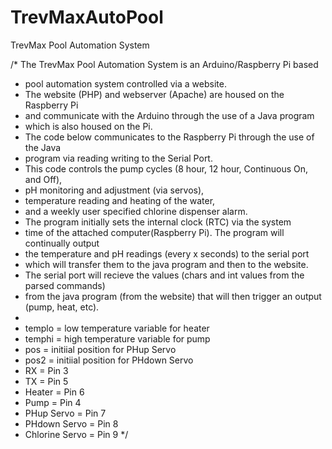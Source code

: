 # TrevMaxAutoPool
TrevMax Pool Automation System

/* The TrevMax Pool Automation System is an Arduino/Raspberry Pi based 
 * pool automation system controlled via a website.
 * The website (PHP) and webserver (Apache) are housed on the Raspberry Pi 
 * and communicate with the Arduino through the use of a Java program 
 * which is also housed on the Pi.
 * The code below communicates to the Raspberry Pi through the use of the Java 
 * program via reading writing to the Serial Port.
 * This code controls the pump cycles (8 hour, 12 hour, Continuous On, and Off),
 * pH monitoring and adjustment (via servos),
 * temperature reading and heating of the water,
 * and a weekly user specified chlorine dispenser alarm.
 * The program initially sets the internal clock (RTC) via the system
 * time of the attached computer(Raspberry Pi). The program will continually output
 * the temperature and pH readings (every x seconds) to the serial port
 * which will transfer them to the java program and then to the website. 
 * The serial port will recieve the values (chars and int values from the parsed commands) 
 * from the java program (from the website) that will then trigger an output (pump, heat, etc).
 *  
 * templo = low temperature variable for heater
 * temphi = high temperature variable for pump
 * pos = initiial position for PHup Servo
 * pos2 = initiial position for PHdown Servo
 * RX = Pin 3
 * TX = Pin 5
 * Heater = Pin 6
 * Pump = Pin 4
 * PHup Servo = Pin 7
 * PHdown Servo = Pin 8
 * Chlorine Servo = Pin 9
 */
